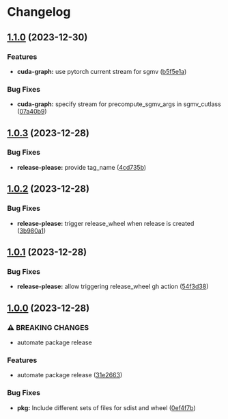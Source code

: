 # Changelog

## [1.1.0](https://github.com/punica-ai/punica/compare/v1.0.3...v1.1.0) (2023-12-30)


### Features

* **cuda-graph:** use pytorch current stream for sgmv ([b5f5e1a](https://github.com/punica-ai/punica/commit/b5f5e1a3aa46702c843e8815acf8f654a242e109))


### Bug Fixes

* **cuda-graph:** specify stream for precompute_sgmv_args in sgmv_cutlass ([07a40b9](https://github.com/punica-ai/punica/commit/07a40b9d30e98d88963e8a7e140120a25ac0d518))

## [1.0.3](https://github.com/punica-ai/punica/compare/v1.0.2...v1.0.3) (2023-12-28)


### Bug Fixes

* **release-please:** provide tag_name ([4cd735b](https://github.com/punica-ai/punica/commit/4cd735b747dbc113e26d4b9ede5f2bfaa06db5f0))

## [1.0.2](https://github.com/punica-ai/punica/compare/v1.0.1...v1.0.2) (2023-12-28)


### Bug Fixes

* **release-please:** trigger release_wheel when release is created ([3b980a1](https://github.com/punica-ai/punica/commit/3b980a1baa4ca24f75da39b9b7d0cfcd8b859470))

## [1.0.1](https://github.com/punica-ai/punica/compare/v1.0.0...v1.0.1) (2023-12-28)


### Bug Fixes

* **release-please:** allow triggering release_wheel gh action ([54f3d38](https://github.com/punica-ai/punica/commit/54f3d38e57d71503683eb275b989da63ba02e1bd))

## [1.0.0](https://github.com/punica-ai/punica/compare/v0.3.1...v1.0.0) (2023-12-28)


### ⚠ BREAKING CHANGES

* automate package release

### Features

* automate package release ([31e2663](https://github.com/punica-ai/punica/commit/31e2663220537f4b10d65ada1a29936f04fbf953))


### Bug Fixes

* **pkg:** Include different sets of files for sdist and wheel ([0ef4f7b](https://github.com/punica-ai/punica/commit/0ef4f7b7a148048908f6895aef885ee188789cde))
